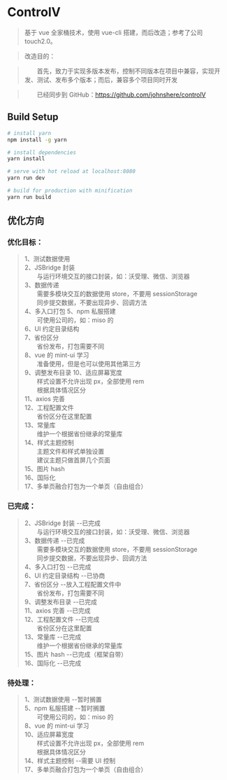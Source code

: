 # ControlV

> 基于 vue 全家桶技术，使用 vue-cli 搭建，而后改造；参考了公司 touch2.0。

> 改造目的：

> &emsp;&emsp;首先，致力于实现多版本发布，控制不同版本在项目中兼容，实现开发、测试、发布多个版本；而后，兼容多个项目同时开发

> &emsp;&emsp;已经同步到 GitHub：https://github.com/johnshere/controlV

## Build Setup

```bash
# install yarn
npm install -g yarn

# install dependencies
yarn install

# serve with hot reload at localhost:8080
yarn run dev

# build for production with minification
yarn run build
```

## 优化方向

### 优化目标：

> 1、测试数据使用  
> 2、JSBridge 封装  
> &emsp;&emsp;与运行环境交互的接口封装，如：沃受理、微信、浏览器  
>  3、数据传递  
> &emsp;&emsp;需要多模块交互的数据使用 store，不要用 sessionStorage  
> &emsp;&emsp;同步提交数据，不要出现异步、回调方法  
> 4、多入口打包
> 5、npm 私服搭建  
> &emsp;&emsp;可使用公司的，如：miso 的  
> 6、UI 约定目录结构  
> 7、省份区分  
> &emsp;&emsp;省份发布，打包需要不同  
> 8、vue 的 mint-ui 学习  
> &emsp;&emsp;准备使用，但是也可以使用其他第三方  
> 9、调整发布目录
> 10、适应屏幕宽度  
> &emsp;&emsp;样式设置不允许出现 px，全部使用 rem  
> &emsp;&emsp;根据具体情况区分  
> 11、axios 完善  
> 12、工程配置文件  
> &emsp;&emsp;省份区分在这里配置  
> 13、常量库  
> &emsp;&emsp;维护一个根据省份继承的常量库  
> 14、样式主题控制  
> &emsp;&emsp;主题文件和样式单独设置  
> &emsp;&emsp;建议主题只做首屏几个页面  
> 15、图片 hash  
> 16、国际化  
> 17、多单页融合打包为一个单页（自由组合）

### 已完成：

> 2、JSBridge 封装 --已完成  
> &emsp;&emsp;与运行环境交互的接口封装，如：沃受理、微信、浏览器  
> 3、数据传递 --已完成  
> &emsp;&emsp;需要多模块交互的数据使用 store，不要用 sessionStorage  
> &emsp;&emsp;同步提交数据，不要出现异步、回调方法  
> 4、多入口打包 --已完成  
> 6、UI 约定目录结构 --已协商  
> 7、省份区分 --放入工程配置文件中  
> &emsp;&emsp;省份发布，打包需要不同  
> 9、调整发布目录 --已完成  
> 11、axios 完善 --已完成  
> 12、工程配置文件 --已完成  
> &emsp;&emsp;省份区分在这里配置  
> 13、常量库 --已完成  
> &emsp;&emsp;维护一个根据省份继承的常量库  
> 15、图片 hash --已完成（框架自带）  
> 16、国际化 --已完成

### 待处理：

> 1、测试数据使用 --暂时搁置  
> 5、npm 私服搭建 --暂时搁置  
> &emsp;&emsp;可使用公司的，如：miso 的  
> 8、vue 的 mint-ui 学习  
> 10、适应屏幕宽度  
> &emsp;&emsp;样式设置不允许出现 px，全部使用 rem  
> &emsp;&emsp;根据具体情况区分  
> 14、样式主题控制 --需要 UI 控制  
> 17、多单页融合打包为一个单页（自由组合）
